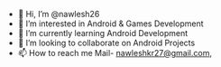 - 👋 Hi, I’m @nawlesh26
- 👀 I’m interested in Android & Games Development
- 🌱 I’m currently learning Android Development
- 💞️ I’m looking to collaborate on Android Projects
- 📫 How to reach me Mail- nawleshkr27@gmail.com,

<!---
nawlesh26/nawlesh26 is a ✨ special ✨ repository because its `README.md` (this file) appears on your GitHub profile.
You can click the Preview link to take a look at your changes.
--->
